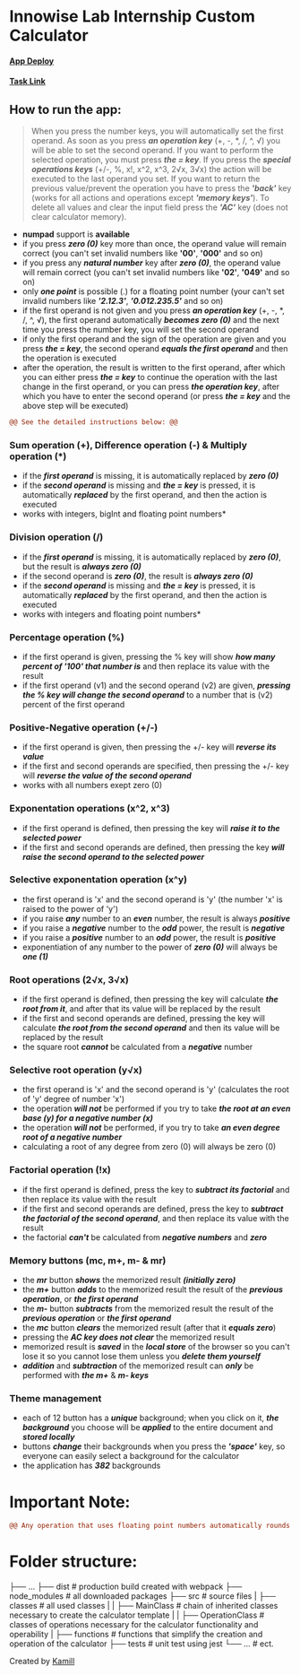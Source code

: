 # Innowise Lab Internship Custom Calculator

#### [App Deploy](https://amgod1.github.io/Innowise-Lab-Internship-Custom-Calculator/dist/)

#### [Task Link](https://drive.google.com/file/d/18RDvQiHxvJ5FnfJg68lYUZB8oAmOTVof/view?usp=sharing)

## How to run the app:

> When you press the number keys, you will automatically set the first operand. As soon as you press **_an operation key_** (+, -, \*, /, ^, √) you will be able to set the second operand. If you want to perform the selected operation, you must press **_the = key_**. If you press the **_special operations keys_** (+/-, %, x!, x^2, x^3, 2√x, 3√x) the action will be executed to the last operand you set. If you want to return the previous value/prevent the operation you have to press the **_'back'_** key (works for all actions and operations except **_'memory keys'_**). To delete all values and clear the input field press the **_'AC'_** key (does not clear calculator memory).

- **numpad** support is **available**
- if you press **_zero (0)_** key more than once, the operand value will remain correct (you can't set invalid numbers like **'00'**, **'000'** and so on)
- if you press any **_natural number_** key after **_zero (0)_**, the operand value will remain correct (you can't set invalid numbers like **'02'**, **'049'** and so on)
- only **_one point_** is possible (.) for a floating point number (your can't set invalid numbers like **_'2.12.3'_**, **_'0.012.235.5'_** and so on)
- if the first operand is not given and you press **_an operation key_** (+, -, \*, /, ^, √), the first operand automatically **_becomes zero (0)_** and the next time you press the number key, you will set the second operand
- if only the first operand and the sign of the operation are given and you press **_the = key_**, the second operand **_equals the first operand_** and then the operation is executed
- after the operation, the result is written to the first operand, after which you can either press **_the = key_** to continue the operation with the last change in the first operand, or you can press **_the operation key_**, after which you have to enter the second operand (or press **_the = key_** and the above step will be executed)

```diff
@@ See the detailed instructions below: @@
```

### Sum operation (+), Difference operation (-) & Multiply operation (\*)

- if the **_first operand_** is missing, it is automatically replaced by **_zero (0)_**
- if the **_second operand_** is missing and **_the = key_** is pressed, it is automatically **_replaced_** by the first operand, and then the action is executed
- works with integers, bigInt and floating point numbers\*

### Division operation (/)

- if the **_first operand_** is missing, it is automatically replaced by **_zero (0)_**, but the result is **_always zero (0)_**
- if the second operand is **_zero (0)_**, the result is **_always zero (0)_**
- if the **_second operand_** is missing and **_the = key_** is pressed, it is automatically **_replaced_** by the first operand, and then the action is executed
- works with integers and floating point numbers\*

### Percentage operation (%)

- if the first operand is given, pressing the % key will show **_how many percent of '100' that number is_** and then replace its value with the result
- if the first operand (v1) and the second operand (v2) are given, **_pressing the % key will change the second operand_** to a number that is (v2) percent of the first operand

### Positive-Negative operation (+/-)

- if the first operand is given, then pressing the +/- key will **_reverse its value_**
- if the first and second operands are specified, then pressing the +/- key will **_reverse the value of the second operand_**
- works with all numbers exept zero (0)

### Exponentation operations (x^2, x^3)

- if the first operand is defined, then pressing the key will **_raise it to the selected power_**
- if the first and second operands are defined, then pressing the key **_will raise the second operand to the selected power_**

### Selective exponentation operation (x^y)

- the first operand is 'x' and the second operand is 'y' (the number 'x' is raised to the power of 'y')
- if you raise **_any_** number to an **_even_** number, the result is always **_positive_**
- if you raise a **_negative_** number to the **_odd_** power, the result is **_negative_**
- if you raise a **_positive_** number to an **_odd_** power, the result is **_positive_**
- exponentiation of any number to the power of **_zero (0)_** will always be **_one (1)_**

### Root operations (2√x, 3√x)

- if the first operand is defined, then pressing the key will calculate **_the root from it_**, and after that its value will be replaced by the result
- if the first and second operands are defined, pressing the key will calculate **_the root from the second operand_** and then its value will be replaced by the result
- the square root **_cannot_** be calculated from a **_negative_** number

### Selective root operation (y√x)

- the first operand is 'x' and the second operand is 'y' (calculates the root of 'y' degree of number 'x')
- the operation **_will not_** be performed if you try to take **_the root at an even base (y) for a negative number (x)_**
- the operation **_will not_** be performed, if you try to take **_an even degree root of a negative number_**
- сalculating a root of any degree from zero (0) will always be zero (0)

### Factorial operation (!x)

- if the first operand is defined, press the key to **_subtract its factorial_** and then replace its value with the result
- if the first and second operands are defined, press the key to **_subtract the factorial of the second operand_**, and then replace its value with the result
- the factorial **_can't_** be calculated from **_negative numbers_** and **_zero_**

### Memory buttons (mc, m+, m- & mr)

- the **_mr_** button **_shows_** the memorized result **_(initially zero)_**
- the **_m+_** button **_adds_** to the memorized result the result of the **_previous operation_**, or **_the first operand_**
- the **_m-_** button **_subtracts_** from the memorized result the result of the **_previous operation_** or **_the first operand_**
- the **_mc_** button **_clears_** the memorized result (after that it **_equals zero_**)
- pressing the **_AC key does not clear_** the memorized result
- memorized result is **_saved_** in the **_local store_** of the browser so you can't lose it so you cannot lose them unless you **_delete them yourself_**
- **_addition_** and **_subtraction_** of the memorized result can **_only_** be performed with **_the m+_** & **_m- keys_**

### Theme management

- each of 12 button has a **_unique_** background; when you click on it, **_the background_** you choose will be **_applied_** to the entire document and **_stored locally_**
- buttons **_change_** their backgrounds when you press the **_'space'_** key, so everyone can easily select a background for the calculator
- the application has **_382_** backgrounds

# Important Note:

```diff
@@ Any operation that uses floating point numbers automatically rounds the result to 11 digits after the dot. @@
```

# Folder structure:

├── ...
├── dist # production build created with webpack
├── node_modules # all downloaded packages
├── src # source files
| ├── classes # all used classes
| | ├── MainClass # chain of inherited classes necessary to create the calculator template
| | ├── OperationClass # classes of operations necessary for the calculator functionality and operability
| ├── functions # functions that simplify the creation and operation of the calculator
├── tests # unit test using jest
└── ... # ect.

Created by [Kamill](https://github.com/amgod1)

